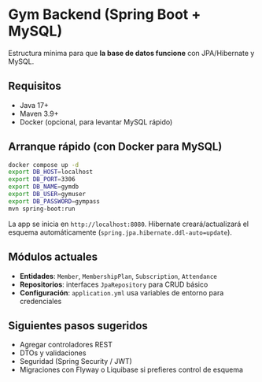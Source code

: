 # Gym Backend (Spring Boot + MySQL)

Estructura mínima para que **la base de datos funcione** con JPA/Hibernate y MySQL.

## Requisitos
- Java 17+
- Maven 3.9+
- Docker (opcional, para levantar MySQL rápido)

## Arranque rápido (con Docker para MySQL)
```bash
docker compose up -d
export DB_HOST=localhost
export DB_PORT=3306
export DB_NAME=gymdb
export DB_USER=gymuser
export DB_PASSWORD=gympass
mvn spring-boot:run
```

La app se inicia en `http://localhost:8080`. Hibernate creará/actualizará el esquema automáticamente (`spring.jpa.hibernate.ddl-auto=update`).

## Módulos actuales
- **Entidades**: `Member`, `MembershipPlan`, `Subscription`, `Attendance`
- **Repositorios**: interfaces `JpaRepository` para CRUD básico
- **Configuración**: `application.yml` usa variables de entorno para credenciales

## Siguientes pasos sugeridos
- Agregar controladores REST
- DTOs y validaciones
- Seguridad (Spring Security / JWT)
- Migraciones con Flyway o Liquibase si prefieres control de esquema
```

